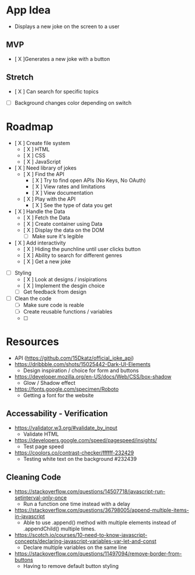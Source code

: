 # App Idea
- Displays a new joke on the screen to a user 

## MVP
- [ X ]Generates a new joke with a button 

## Stretch
- [ X ] Can search for specific topics 
- [  ] Background changes color depending on switch

# Roadmap 
- [ X ] Create file system
    - [ X ] HTML
    - [ X ] CSS
    - [ X ] JavaScript 
- [ X ] Need library of jokes
    - [ X ] Find the API
        - [ X ] Try to find open APIs (No Keys, No OAuth)
        - [ X ] View rates and limitations 
        - [ X ] View documentation 
    - [ X ] Play with the API
        - [ X ] See the type of data you get 
- [ X ] Handle the Data
    - [ X ] Fetch the Data
    - [ X ] Create container using Data
    - [ X ] Display the data on the DOM 
        - [  ] Make sure it's legible 
- [ X ] Add interactivity
    - [ X ] Hiding the punchline until user clicks button 
    - [ X ] Ability to search for different genres 
    - [ X ] Get a new joke
- [  ] Styling 
    - [ X ] Look at designs / insipirations 
    - [ X ] Implement the desgin choice 
    - [  ] Get feedback from design
- [  ] Clean the code 
    - [  ] Make sure code is reable 
    - [  ] Create reusable functions / variables 
    - [  ] 

# Resources 
- API (https://github.com/15Dkatz/official_joke_api)
- https://dribbble.com/shots/15025442-Dark-UI-Elements
    - Design inspiration / choice for form and buttons 
- https://developer.mozilla.org/en-US/docs/Web/CSS/box-shadow
    - Glow / Shadow effect 
- https://fonts.google.com/specimen/Roboto
    - Getting a font for the website 


## Accessability - Verification 
- https://validator.w3.org/#validate_by_input
    - Validate HTML
- https://developers.google.com/speed/pagespeed/insights/ 
    - Test page speed
- https://coolors.co/contrast-checker/ffffff-232429
    - Testing white text on the background #232439


## Cleaning Code 
- https://stackoverflow.com/questions/14507718/javascript-run-setinterval-only-once
    - Run a function one time instead with a delay
- https://stackoverflow.com/questions/36798005/append-multiple-items-in-javascript
    - Able to use .append() method with multiple elements instead of .appendChild() multiple times. 
- https://scotch.io/courses/10-need-to-know-javascript-concepts/declaring-javascript-variables-var-let-and-const 
    - Declare multiple variables on the same line
- https://stackoverflow.com/questions/11497094/remove-border-from-buttons
    - Having to remove default button styling 

